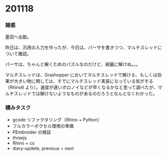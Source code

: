 # 201118  

### 雑感  

墨田へ出勤。  

昨日は、汎用の入力を作ったが、今日は、パーサを書きつつ、マルチスレッドについて確認。  

パーサは、ちゃんと解くためのパズルなのだけど、綺麗に解けぬ。。。  

マルチスレッドは、Grashopper においてマルチスレッドで解ける、もしくは効果が大きい物に関しては、すでにマルチスレッド実装になっている気がする（Rhino6 より）。速度が遅いボロノイなどが早くなるかなと思って調べたが、マルチスレッドでは解けないようなものがあるのだろうとなんとなくわかった。  

### 積みタスク  

- gcode リファクタリング（Rhino + Python）  
- フルカラーボクセル環境の準備  
- PEmbroider の検証  
- threejs  
- Rhino + cs  
- diary-updete, previous + next  
